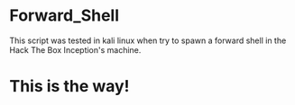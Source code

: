 # Forward_Shell

This script was tested in kali linux when try to spawn a forward shell in the Hack The Box Inception's machine.

# This is the way!
